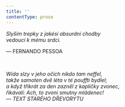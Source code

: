 ```yaml
---
title: ''
contentType: prose
---
```


<section>

_Slyším trepky z jakési absurdní chodby  
vedoucí k mému srdci._

— FERNANDO PESSOA

  

_Wida slzy v jeho očich nikdo tam neffel,  
takže samoten dvě léta v té pouffti bydlel;  
a když třikrát za den zazněl z kapličky zvonec,  
řikávali: Ach, to zvoni smutny mládenec!  
— TEXT STARÉHO DŘEVORYTU_

</section>
